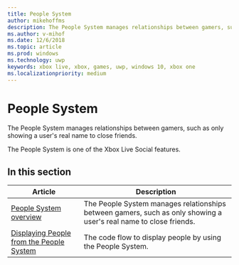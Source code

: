 ```yaml
---
title: People System
author: mikehoffms
description: The People System manages relationships between gamers, such as only showing a user's real name to close friends.
ms.author: v-mihof
ms.date: 12/6/2018
ms.topic: article
ms.prod: windows
ms.technology: uwp
keywords: xbox live, xbox, games, uwp, windows 10, xbox one
ms.localizationpriority: medium
---
```


# People System

The People System manages relationships between gamers, such as only showing a user's real name to close friends.

The People System is one of the Xbox Live Social features.


## In this section

| Article | Description |
|---------|-------------|
| [People System overview](xbox-live-people-system.md) | The People System manages relationships between gamers, such as only showing a user's real name to close friends. |
| [Displaying People from the People System](displaying-people-from-the-people-system.md) | The code flow to display people by using the People System. |
